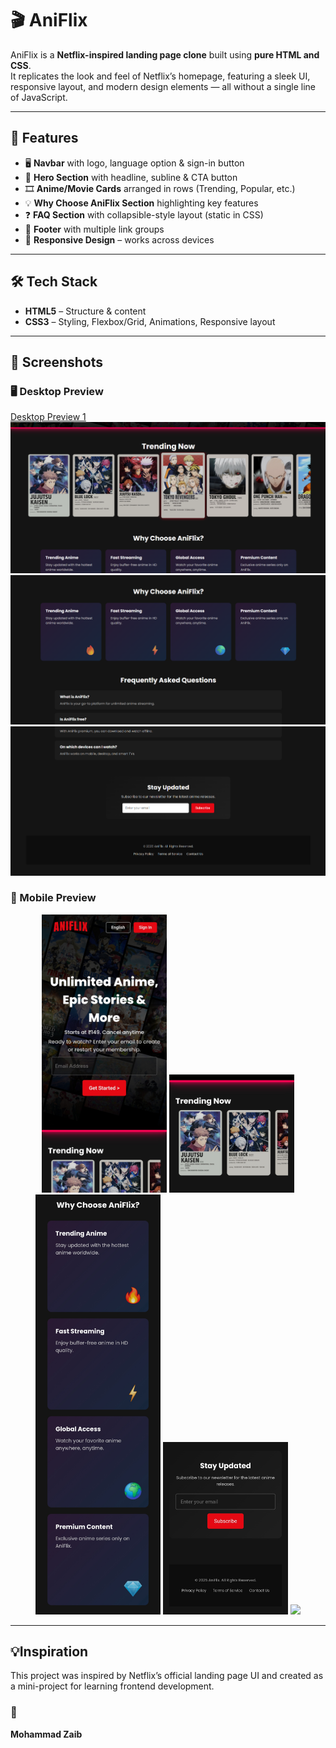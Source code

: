 # 🎬 AniFlix  

AniFlix is a **Netflix-inspired landing page clone** built using **pure HTML and CSS**.  
It replicates the look and feel of Netflix’s homepage, featuring a sleek UI, responsive layout, and modern design elements — all without a single line of JavaScript.  

---

## 🚀 Features  

- 🖥️ **Navbar** with logo, language option & sign-in button  
- 🎥 **Hero Section** with headline, subline & CTA button  
- 🎞️ **Anime/Movie Cards** arranged in rows (Trending, Popular, etc.)  
- 💡 **Why Choose AniFlix Section** highlighting key features  
- ❓ **FAQ Section** with collapsible-style layout (static in CSS)  
- 📜 **Footer** with multiple link groups  
- 📱 **Responsive Design** – works across devices  

---

## 🛠️ Tech Stack  

- **HTML5** – Structure & content  
- **CSS3** – Styling, Flexbox/Grid, Animations, Responsive layout

---
## 📸 Screenshots  
### 🖥️ Desktop Preview  

[Desktop Preview 1](./Preview/OnDesktop/s1.png)  
![Desktop Preview 2](./Preview/OnDesktop/s2.png)  
![Desktop Preview 2](./Preview/OnDesktop/s3.png)  
![Desktop Preview 2](./Preview/OnDesktop/s4.png)  

### 📱 Mobile Preview  

<p align="center">
  <img src="./Preview/OnMobile/S1.jpg" width="200" />
  <img src="./Preview/OnMobile/S2.jpg" width="200" />
  <img src="./Preview/OnMobile/S3.jpg" width="200" />
  <img src="./Preview/OnMobile/S4.jpg" width="200" />
  <img src="./Preview/OnMobile/S5.jjp" width="200" />
</p>  

---

## 💡Inspiration

This project was inspired by Netflix’s official landing page UI and created as a mini-project for learning frontend development.

### 👤
**Mohammad Zaib**

